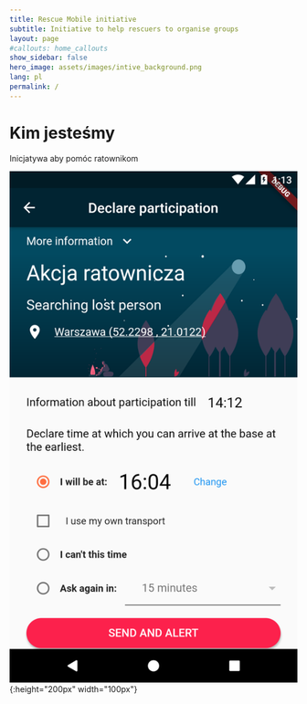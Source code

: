 ```yaml
---
title: Rescue Mobile initiative
subtitle: Initiative to help rescuers to organise groups
layout: page
#callouts: home_callouts
show_sidebar: false
hero_image: assets/images/intive_background.png
lang: pl
permalink: /
---
```


# Kim jesteśmy

Inicjatywa aby pomóc ratownikom

![DeclareAvaibility](assets/images/avaibility.png){:height="200px" width="100px"}
